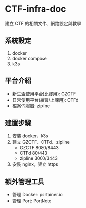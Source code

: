 # CTF-infra-doc
建立 CTF 的相關文件、網路設定與教學

## 系統設定
1. docker
2. docker compose
3. k3s

## 平台介紹
- 新生盃使用平台(比賽用): GZCTF
- 日常使用平台(練習/上課用): CTFd
- 檔案伺服器: zipline

## 建置步驟
1. 安裝 docker、k3s
2. 建立 GZCTF、CTFd、zipline
    - GZCTF 8080/8443
    - CTFd 80/443
    - zipline 3000/3443
4. 安裝 nginx，建立 https

## 額外管理工具
- 管理 Docker: portainer.io
- 管理 Port: PortNote